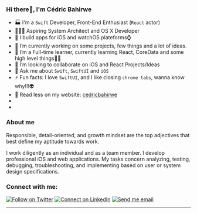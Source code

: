 ### Hi there👋, I'm Cédric Bahirwe


- 🏭 I'm a `Swift` Developer, Front-End Enthusiast (`React` actor)
- 👨🏽‍💻 Aspiring System Architect and OS X Developer
- 📱 I build apps for iOS and watchOS plateforms⌚️
- 🔭 I’m currently working on some projects, few things and a lot of ideas.
- 🌱 I’m a Full-time learner, currently learning React, CoreData and some high level things💫😉
- 👯 I’m looking to collaborate on iOS and React Projects/Ideas
- 💬 Ask me about `Swift`, `SwiftUI` and `iOS`
- ⚡ Fun facts: I love `SwiftUI`, and I like closing `chrome tabs`, wanna know why!!!👽
- 🔦 Read less on my website: [cedricbahirwe](https://cedricbahirwe.github.io)
- <!-- - ★ Worldwide top 25 in `SwiftUI` field at [StackOverflow](https://stackoverflow.com/tags/swiftui/topusers) -->
- 
<!-- 
</a>
<a href="https://github.com/cedricbahirwe/cedricbahirwe">
  <img align="center" src="https://github-readme-stats.vercel.app/api/top-langs/?username=cedricbahirwe&layout=compact" />
</a> -->

### About me
Responsible, detail-oriented, and growth mindset are the top adjectives that best define my aptitude towards work.

I work diligently as an individual and as a team member. I develop professional iOS and web applications. My tasks concern analyzing, testing, debugging, troubleshooting, and implementing based on user or system design specifications.

### Connect with me:

[![Follow on Twitter](https://img.shields.io/badge/--twitter?label=Twitter&logo=Twitter&style=social)](https://twitter.com/cedricbahirwe) [![Connect on LinkedIn](https://img.shields.io/badge/--linkedin?label=LinkedIn&logo=LinkedIn&style=social)](https://www.linkedin.com/in/cedricbahirwe) [![Send me email](https://img.shields.io/badge/--gmail?label=Gmail&logo=Gmail&style=social)](mailto:cedbahirwe@gmail.com)
___
